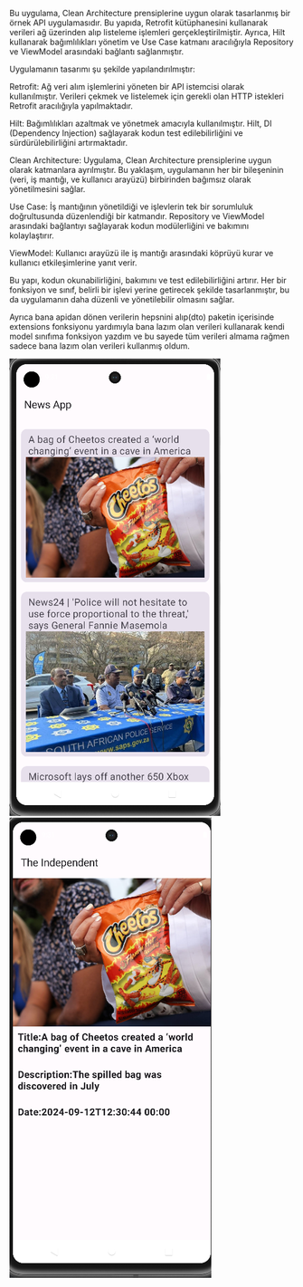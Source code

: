 Bu uygulama, Clean Architecture prensiplerine uygun olarak tasarlanmış bir örnek API uygulamasıdır. Bu yapıda, Retrofit kütüphanesini kullanarak verileri ağ üzerinden alıp listeleme işlemleri gerçekleştirilmiştir. Ayrıca, Hilt kullanarak bağımlılıkları yönetim ve Use Case katmanı aracılığıyla Repository ve ViewModel arasındaki bağlantı sağlanmıştır.

Uygulamanın tasarımı şu şekilde yapılandırılmıştır:

Retrofit: Ağ veri alım işlemlerini yöneten bir API istemcisi olarak kullanılmıştır. Verileri çekmek ve listelemek için gerekli olan HTTP istekleri Retrofit aracılığıyla yapılmaktadır.

Hilt: Bağımlılıkları azaltmak ve yönetmek amacıyla kullanılmıştır. Hilt, DI (Dependency Injection) sağlayarak kodun test edilebilirliğini ve sürdürülebilirliğini artırmaktadır.

Clean Architecture: Uygulama, Clean Architecture prensiplerine uygun olarak katmanlara ayrılmıştır. Bu yaklaşım, uygulamanın her bir bileşeninin (veri, iş mantığı, ve kullanıcı arayüzü) birbirinden bağımsız olarak yönetilmesini sağlar.

Use Case: İş mantığının yönetildiği ve işlevlerin tek bir sorumluluk doğrultusunda düzenlendiği bir katmandır. Repository ve ViewModel arasındaki bağlantıyı sağlayarak kodun modülerliğini ve bakımını kolaylaştırır.

ViewModel: Kullanıcı arayüzü ile iş mantığı arasındaki köprüyü kurar ve kullanıcı etkileşimlerine yanıt verir.

Bu yapı, kodun okunabilirliğini, bakımını ve test edilebilirliğini artırır. Her bir fonksiyon ve sınıf, belirli bir işlevi yerine getirecek şekilde tasarlanmıştır, bu da uygulamanın daha düzenli ve yönetilebilir olmasını sağlar.

Ayrıca bana apidan dönen verilerin hepsnini alıp(dto) paketin içerisinde extensions fonksiyonu yardımıyla bana lazım olan verileri kullanarak kendi model sınıfıma fonksiyon yazdım ve bu sayede tüm verileri almama rağmen sadece bana lazım olan verileri kullanmış oldum.

![image alt](https://github.com/dumanYusuf/CleanArchitecturWorlApp/blob/master/cleanWord1.png?raw=true)
![image alt](https://github.com/dumanYusuf/CleanArchitecturWorlApp/blob/master/cleanWord2.png?raw=true)
